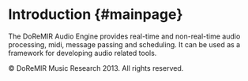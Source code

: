 
# Introduction {#mainpage}

The DoReMIR Audio Engine provides real-time and non-real-time audio processing,
midi, message passing and scheduling.  It can be used as a framework for 
developing audio related tools.

<!-- 
The Audio Engine represent audio computations using the concepts of *signals*
and *processors*, derived from [functional reactive programming][frp]. Signals
represent values over time and can be constructed out of primitives such as
constant, linear functions and so on. Processors represent functions from
signals to signals. Signal networks of any complexity can be described as a
processor or signal function.

The Audio Engine support stateful processors throught the use of *message
passing*. Processors in real-time streams can control processors in
non-real-time streams and vice versa by sending messages to each other. Messages
are transmitted via *dispatchers* that abstract away the complexity of
transporting messages over thread boundaries.

Messages are constructed from immutable collections and can be serialized as
[JSON][json] expressions.

The Audio Engine is specifically designed to interact well with *multiple client
languages*. This is achieved by specifying it in [Modulo][modulo] and implementing
it in [C][c99]. Typically, the Audio Engine is built as a shared library and linked
dynamically by the runtime of the client language. It is also possible to write
applications directly in C or C++.
 -->
 
© DoReMIR Music Research 2013. All rights reserved.


[frp]:      http://stackoverflow.com/questions/1028250/what-is-functional-reactive-programming
[modulo]:   https://github.com/hanshoglund/modulo
[c99]:      http://en.wikipedia.org/wiki/C99
[json]:     http://www.json.org/